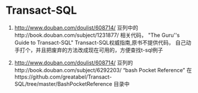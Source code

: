 # Transact-SQL
1. http://www.douban.com/doulist/608714/ 豆列中的http://book.douban.com/subject/1231877/ 相关代码，
"The Guru''s Guide to Transact-SQL" Transact-SQL权威指南,原书不提供代码，
自己动手打个，并且把废弃的方法改成现在可用的，方便查找t-sql例子

2. http://www.douban.com/doulist/608714/ 豆列的http://book.douban.com/subject/6292203/
“bash Pocket Reference” 在https://github.com/greatabel/Transact-SQL/tree/master/BashPocketReference 目录中

